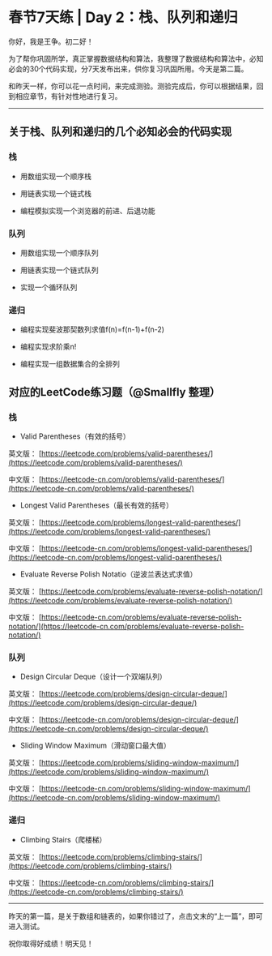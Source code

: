 # 春节7天练 | Day 2：栈、队列和递归
你好，我是王争。初二好！

为了帮你巩固所学，真正掌握数据结构和算法，我整理了数据结构和算法中，必知必会的30个代码实现，分7天发布出来，供你复习巩固所用。今天是第二篇。

和昨天一样，你可以花一点时间，来完成测验。测验完成后，你可以根据结果，回到相应章节，有针对性地进行复习。

* * *

## 关于栈、队列和递归的几个必知必会的代码实现

### 栈

- 用数组实现一个顺序栈

- 用链表实现一个链式栈

- 编程模拟实现一个浏览器的前进、后退功能


### 队列

- 用数组实现一个顺序队列

- 用链表实现一个链式队列

- 实现一个循环队列


### 递归

- 编程实现斐波那契数列求值f(n)=f(n-1)+f(n-2)

- 编程实现求阶乘n!

- 编程实现一组数据集合的全排列


## 对应的LeetCode练习题（@Smallfly 整理）

### 栈

- Valid Parentheses（有效的括号）

英文版： [https://leetcode.com/problems/valid-parentheses/](https://leetcode.com/problems/valid-parentheses/)

中文版： [https://leetcode-cn.com/problems/valid-parentheses/](https://leetcode-cn.com/problems/valid-parentheses/)

- Longest Valid Parentheses（最长有效的括号）

英文版： [https://leetcode.com/problems/longest-valid-parentheses/](https://leetcode.com/problems/longest-valid-parentheses/)

中文版： [https://leetcode-cn.com/problems/longest-valid-parentheses/](https://leetcode-cn.com/problems/longest-valid-parentheses/)

- Evaluate Reverse Polish Notatio（逆波兰表达式求值）

英文版： [https://leetcode.com/problems/evaluate-reverse-polish-notation/](https://leetcode.com/problems/evaluate-reverse-polish-notation/)

中文版： [https://leetcode-cn.com/problems/evaluate-reverse-polish-notation/](https://leetcode-cn.com/problems/evaluate-reverse-polish-notation/)

### 队列

- Design Circular Deque（设计一个双端队列）

英文版： [https://leetcode.com/problems/design-circular-deque/](https://leetcode.com/problems/design-circular-deque/)

中文版： [https://leetcode-cn.com/problems/design-circular-deque/](https://leetcode-cn.com/problems/design-circular-deque/)

- Sliding Window Maximum（滑动窗口最大值）

英文版： [https://leetcode.com/problems/sliding-window-maximum/](https://leetcode.com/problems/sliding-window-maximum/)

中文版： [https://leetcode-cn.com/problems/sliding-window-maximum/](https://leetcode-cn.com/problems/sliding-window-maximum/)

### 递归

- Climbing Stairs（爬楼梯）

英文版： [https://leetcode.com/problems/climbing-stairs/](https://leetcode.com/problems/climbing-stairs/)

中文版： [https://leetcode-cn.com/problems/climbing-stairs/](https://leetcode-cn.com/problems/climbing-stairs/)

* * *

昨天的第一篇，是关于数组和链表的，如果你错过了，点击文末的“上一篇”，即可进入测试。

祝你取得好成绩！明天见！